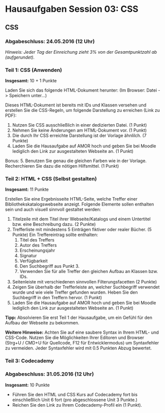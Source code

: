 # Hausaufgaben Session 03: CSS

## CSS

### Abgabeschluss: 24.05.2016 (12 Uhr)

*Hinweis: Jeder Tag der Einreichung zieht 3% von der Gesamtpunktzahl ab (aufgerundet).*

### Teil 1: CSS (Anwenden)

**Insgesamt:** 10 + 1 Punkte

Laden Sie sich das folgende HTML-Dokument herunter:
(Im Browser: Datei -> Speichern unter...)

Dieses HTML-Dokument ist bereits mit IDs und Klassen versehen und erstellen Sie die CSS-Regeln, um folgende Darstellung zu erreichen (Link zu PDF):
1. Nutzen Sie CSS ausschließlich in einer dedizierten Datei. (1 Punkt)
2. Nehmen Sie keine Änderungen am HTML-Dokument vor. (1 Punkt)
3. Die durch Ihr CSS erreichte Darstellung ist der Vorlage ähnlilch. (7 Punkte)
4. Laden Sie die Hausaufgabe auf AMOR hoch und geben Sie bei Moodle lediglich den Link zur ausgestalteten Webseite an. (1 Punkt)

Bonus:
5. Benutzen Sie genau die gleichen Farben wie in der Vorlage. Recherchieren Sie dazu die nötigen Hilfsmittel. (1 Punkt)

### Teil 2: HTML + CSS (Selbst gestalten)

**Insgesamt:** 11 Punkte

Erstellen Sie eine Ergebnisseite HTML-Seite, welche Treffer einer Bibliothekskatalogswebseite anzeigt.
Folgende Elemente sollen enthalten sein und auch visuell sinnvoll gestaltet werden:

1. Titelzeile mit dem Titel ihrer Webseite/Katalogs und einem Untertitel bzw. eine Beschreibung dazu. (2 Punkte)
2. Trefferliste mit mindestens 5 Einträgen fiktiver oder realer Bücher. (5 Punkte) Ein Treffereintrag sollte enthalten:
    1. Titel des Treffers
    2. Autor des Treffers
    3. Erscheinungsjahr
    4. Signatur
    5. Verfügbarkeit
    6. Den Suchbegriff aus Punkt 3.
    7. Verwenden Sie für alle Treffer den gleichen Aufbau an Klassen bzw. IDs.
3. Seitenleiste mit verschiedenen sinnvollen Filterungsfacetten (2 Punkte)
4. Zeigen Sie überhalb der Trefferleiste an, welcher Suchbegriff verwendet wurde und wie viele Treffer gefunden wurden.
Heben Sie den Suchbegriff in den Treffern hervor. (1 Punkt)
5. Laden Sie die Hausaufgabe auf AMOR hoch und geben Sie bei Moodle lediglich den Link zur ausgestalteten Webseite an. (1 Punkt)

**Tipp:** Absolvieren Sie erst Teil 1 der Hausaufgabe, um ein Gefühl für den Aufbau der Webseite zu bekommen.

**Weitere Hinweise:** Achten Sie auf eine saubere Syntax in Ihrem HTML- und CSS-Code. Nutzen Sie die Möglichkeiten Ihrer Editoren
und Browser (Strg+U / CMD+U für Quellcode, F12 für Entwicklermodus) um Syntaxfehler zu vermeiden. Jeder Syntaxfehler wird mit 0.5 Punkten Abzug bewertet.


### Teil 3: Codecademy

### Abgabeschluss: 31.05.2016 (12 Uhr)

**Insgesamt:** 10 Punkte

* Führen Sie den HTML und CSS Kurs auf Codecademy fort bis einschließlich Unit 6 fort (pro abgeschlossene Unit 3 Punkte.)
* Reichen Sie den Link zu Ihrem Codecademy-Profil ein (1 Punkt).

